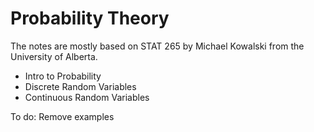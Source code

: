 # Probability Theory

The notes are mostly based on STAT 265 by Michael Kowalski from the University of Alberta.

- Intro to Probability
- Discrete Random Variables
- Continuous Random Variables

To do: Remove examples
